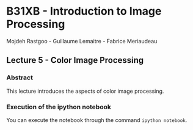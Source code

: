 # B31XB - Introduction to Image Processing

Mojdeh Rastgoo - Guillaume Lemaitre - Fabrice Meriaudeau

## Lecture 5 - Color Image Processing

### Abstract

This lecture introduces the aspects of color image processing.

### Execution of the ipython notebook

You can execute the notebook through the command `ipython notebook`.
